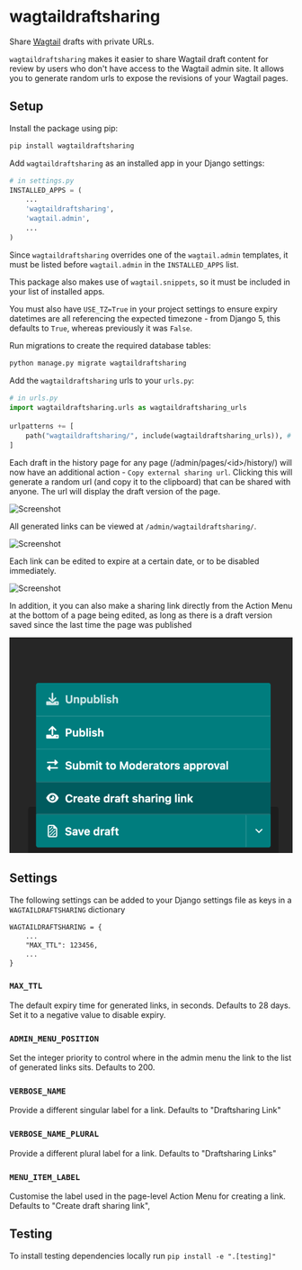 wagtaildraftsharing
===============

Share [Wagtail](https://wagtail.io) drafts with private URLs.

``wagtaildraftsharing`` makes it easier to share Wagtail draft content for review by users who don't have access to the Wagtail admin site. It allows you to generate random urls to expose the revisions of your Wagtail pages.

## Setup

Install the package using pip:

```bash
pip install wagtaildraftsharing
```

Add ``wagtaildraftsharing`` as an installed app in your Django settings:

```python
# in settings.py
INSTALLED_APPS = (
    ...
    'wagtaildraftsharing',
    'wagtail.admin',
    ...
)
```

Since ``wagtaildraftsharing`` overrides one of the ``wagtail.admin`` templates, it must be listed before ``wagtail.admin`` in the ``INSTALLED_APPS`` list.

This package also makes use of ``wagtail.snippets``, so it must be included in your list of installed apps.

You must also have ``USE_TZ=True`` in your project settings to ensure expiry datetimes are all referencing the expected timezone - from Django 5, this defaults to ``True``, whereas previously it was ``False``.

Run migrations to create the required database tables:

```bash
python manage.py migrate wagtaildraftsharing
```

Add the ``wagtaildraftsharing`` urls to your ``urls.py``:

```python
# in urls.py
import wagtaildraftsharing.urls as wagtaildraftsharing_urls

urlpatterns += [
    path("wagtaildraftsharing/", include(wagtaildraftsharing_urls)), # or whatever url you want
]
```

Each draft in the history page for any page (/admin/pages/\<id\>/history/) will now have an additional action - ``Copy external sharing url``. Clicking this will generate a random url (and copy it to the clipboard) that can be shared with anyone. The url will display the draft version of the page.

![Screenshot](docs/images/history.png)

All generated links can be viewed at ``/admin/wagtaildraftsharing/``.

![Screenshot](docs/images/sharinglinks.png)

Each link can be edited to expire at a certain date, or to be disabled immediately.

![Screenshot](docs/images/sharinglink.png)

In addition, it you can also make a sharing link directly from the Action Menu at the bottom of a page being edited, as long as there is a
draft version saved since the last time the page was published

![Screenshot](docs/images/action_menu.png)

## Settings

The following settings can be added to your Django settings file as keys in a `WAGTAILDRAFTSHARING` dictionary

```
WAGTAILDRAFTSHARING = {
    ...
    "MAX_TTL": 123456,
    ...
}
```

### ``MAX_TTL``

The default expiry time for generated links, in seconds. Defaults to 28 days. Set it to a negative value to disable expiry.

### ```ADMIN_MENU_POSITION```

Set the integer priority to control where in the admin menu
the link to the list of generated links sits. Defaults to 200.

### ```VERBOSE_NAME```

Provide a different singular label for a link. Defaults to "Draftsharing Link"

### ```VERBOSE_NAME_PLURAL```

Provide a different plural label for a link. Defaults to "Draftsharing Links"

### ```MENU_ITEM_LABEL```

Customise the label used in the page-level Action Menu for creating a link. Defaults to "Create draft sharing link",

## Testing

To install testing dependencies locally run `pip install -e ".[testing]"`

